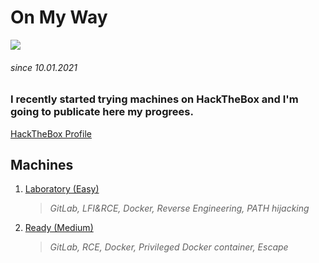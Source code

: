 # On My Way

![](https://www.daviddomoney.com/wp-content/uploads/2015/05/cat-in-the-garden.jpg)
###### since 10.01.2021

### I recently started trying machines on HackTheBox and I'm going to publicate here my progrees.
[HackTheBox Profile](https://www.hackthebox.eu/home/users/profile/480331)

## Machines

1. [Laboratory (Easy)](https://github.com/Pash3nlee/HackTheBox/blob/main/Easy/Laboratory.md)
   >*GitLab, LFI&RCE, Docker, Reverse Engineering, PATH hijacking*
2. [Ready (Medium)](https://github.com/Pash3nlee/HackTheBox/blob/main/Medium/Ready.md)
   >*GitLab, RCE, Docker, Privileged Docker container, Escape*
